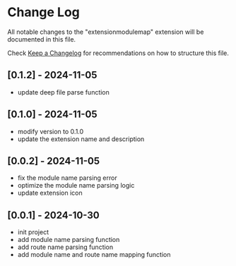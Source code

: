 # Change Log

All notable changes to the "extensionmodulemap" extension will be documented in this file.

Check [Keep a Changelog](http://keepachangelog.com/) for recommendations on how to structure this file.

## [0.1.2] - 2024-11-05

- update deep file parse function

## [0.1.0] - 2024-11-05

- modify version to 0.1.0
- update the extension name and description

## [0.0.2] - 2024-11-05

- fix the module name parsing error
- optimize the module name parsing logic
- update extension icon

## [0.0.1] - 2024-10-30

- init project
- add module name parsing function
- add route name parsing function
- add module name and route name mapping function
